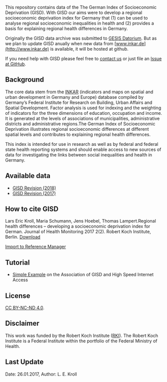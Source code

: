 This repository contains data of the The German Index of Socioeconomic Deprivation (GISD). With GISD our aims were to develop a regional socioeconomic deprivation index for Germany that (1) can be used to analyse regional socioeconomic inequalities in health and (2) provides a basis for explaining regional health differences in Germany. 

Originally the GISD data archive was submitted to [GESIS Datorium](https://datorium.gesis.org/xmlui/handle/10.7802/1460). But as we plan to update GISD anually when new data from [www.inkar.de](http://www.inkar.de) is available, it will be hosted at github.

If you need help with GISD please feel free to [contact us](https://www.rki.de/SharedDocs/Kontaktformulare/K/Kroll_Lars_Eric/Integrator.html) or just file an [Issue at GitHub](https://github.com/lekroll/GISD/issues).

## Background
The core data stem from the [INKAR](http://www.inkar.de) (indicators and maps on spatial and urban development in Germany and Europe) database compiled by Germany’s Federal Institute for Research on Building, Urban Affairs and Spatial Development. Factor analysis is used for indexing and the weighting of indicators for the three dimensions of education, occupation and income. 
It is generated at the levels of associations of municipalities, administrative districts and administrative regions.The German Index of Socioeconomic Deprivation illustrates regional socioeconomic differences at different spatial levels and contributes to explaining regional health differences. 

This index is intended for use in research as well as by federal and federal state health reporting systems and should enable access to new sources of data for investigating the links between social inequalities and health in Germany.

## Available data
* [GISD Revision (2018)](Update_2018)
* [GISD Revision (2017)](Initial_2017)

## How to cite GISD
Lars Eric Kroll, Maria Schumann, Jens Hoebel, Thomas Lampert.Regional health differences – developing a socioeconomic deprivation index for German. Journal of Health Monitoring 2017 2(2). Robert Koch Institute, Berlin. [Download](http://edoc.rki.de/oa/articles/re4F16l3vDa4g/PDF/20Z7HMEgZo7zk.pdf)

[Import to Reference Manager](http://edoc.rki.de/docviews/endnote.php?id=5130)

## Tutorial
* [Simple Example](Example_1.html) on the Association of GISD and High Speed Internet Access 

## License
[CC BY-NC-ND 4.0](https://creativecommons.org/licenses/by-nc-nd/4.0/deed.de). 

## Disclaimer
This work was funded by the Robert Koch Institute ([RKI](https://www.rki.de/EN)). The Robert Koch Institute is a Federal Institute within the portfolio of the Federal Ministry of Health.

## Last Update
Date: 26.01.2017, Author: L. E. Kroll
